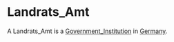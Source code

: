 # Landrats_Amt

A Landrats_Amt is a [Government_Institution](250010000.md) in [Germany](140000025.md).
